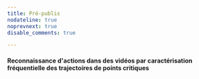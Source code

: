 ```yaml
---
title: Pré-publis
nodateline: true
noprevnext: true
disable_comments: true

---
```


#### Reconnaissance d'actions dans des vidéos par caractérisation fréquentielle des trajectoires de points critiques
